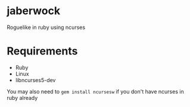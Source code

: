 # jaberwock
Roguelike in ruby using ncurses

# Requirements
- Ruby
- Linux
- libncurses5-dev

You may also need to `gem install ncursesw` if you don't have ncurses in ruby already
